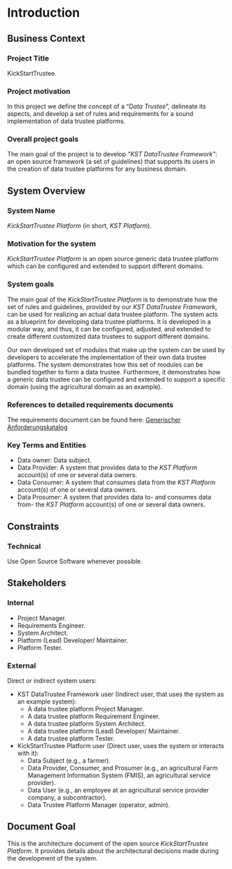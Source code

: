# Introduction

## Business Context

### Project Title

KickStartTrustee.

### Project motivation

In this project we define the concept of a “_Data Trustee_”, delineate its aspects, and develop a set of rules and requirements for a sound implementation of data trustee platforms.

### **Overall project goals**

The main goal of the project is to develop  _"KST DataTrustee Framework"_:  an open source framework (a set of guidelines) that supports its users in the creation of data trustee platforms for any business domain.

## System Overview

### System Name

_KickStartTrustee Platform_  (in short,  _KST Platform_).

### Motivation for the system

_KickStartTrustee Platform_  is an open source generic data trustee platform which can be configured and extended to support different domains.

### System goals

The main goal of the  _KickStartTrustee Platform_  is to demonstrate how the set of rules and guidelines, provided by our  _KST DataTrustee Framework_,  can be used for realizing an actual data trustee platform. The system acts as a blueprint for developing data trustee platforms. It is developed in a modular way, and thus, it can be configured, adjusted, and extended to create different customized data trustees to support different domains.

Our own developed set of modules that make up the system can be used by developers to accelerate the implementation of their own data trustee platforms. The system demonstrates how this set of modules can be bundled together to form a data trustee. Furthermore, it demonstrates how a generic data trustee can be configured and extended to support a specific domain (using the agricultural domain as an example).

### References to detailed requirements documents

The requirements document can be found here: [Generischer Anforderungskatalog](<../../../Generischer Anforderungskatalog/>)

### Key Terms and Entities

- Data owner: Data subject.
- Data Provider: A system that provides data to the _KST Platform_ account(s) of one or several data owners.
- Data Consumer: A system that consumes data from the _KST Platform_ account(s) of one or several data owners.
- Data Prosumer: A system that provides data to- and consumes data from- the _KST Platform_ account(s) of one or several data owners.

## Constraints

### Technical

Use Open Source Software whenever possible.

## Stakeholders

### Internal

- Project Manager.
- Requirements Engineer.
- System Architect.
- Platform (Lead) Developer/ Maintainer.
- Platform Tester.

### External

Direct or indirect system users:

- KST DataTrustee Framework  user (Indirect user, that uses the system as an example system):
  - A data trustee platform Project Manager.
  - A data trustee platform Requirement Engineer.
  - A data trustee platform System Architect.
  - A data trustee platform (Lead) Developer/ Maintainer.
  - A data trustee platform Tester.
- KickStartTrustee Platform user (Direct user, uses the system or interacts with it):
  - Data Subject (e.g., a farmer).
  - Data Provider, Consumer, and Prosumer (e.g., an agricultural Farm Management Information System (FMIS), an agricultural service provider).
  - Data User (e.g., an employee at an agricultural service provider company, a subcontractor).
  - Data Trustee Platform Manager (operator, admin).

## Document Goal

This is the architecture document of the open source  _KickStartTrustee Platform_. It provides details about the architectural decisions made during the development of the system.
